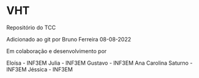 # VHT
Repositório do TCC

Adicionado ao git por Bruno Ferreira 08-08-2022

Em colaboração e desenvolvimento por

Eloísa - INF3EM
Julia - INF3EM
Gustavo - INF3EM
Ana Carolina Saturno - INF3EM
Jéssica - INF3EM
